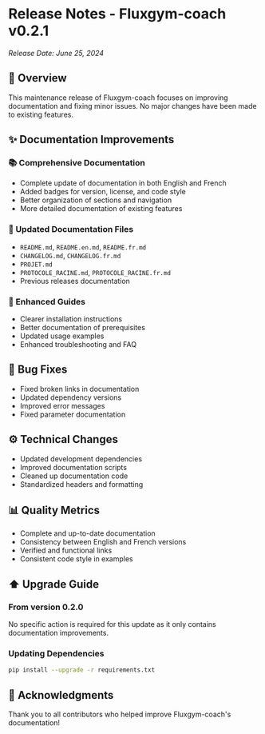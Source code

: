 # Release Notes - Fluxgym-coach v0.2.1

*Release Date: June 25, 2024*

## 🚀 Overview

This maintenance release of Fluxgym-coach focuses on improving documentation and fixing minor issues. No major changes have been made to existing features.

## ✨ Documentation Improvements

### 📚 Comprehensive Documentation
- Complete update of documentation in both English and French
- Added badges for version, license, and code style
- Better organization of sections and navigation
- More detailed documentation of existing features

### 📝 Updated Documentation Files
- `README.md`, `README.en.md`, `README.fr.md`
- `CHANGELOG.md`, `CHANGELOG.fr.md`
- `PROJET.md`
- `PROTOCOLE_RACINE.md`, `PROTOCOLE_RACINE.fr.md`
- Previous releases documentation

### 📖 Enhanced Guides
- Clearer installation instructions
- Better documentation of prerequisites
- Updated usage examples
- Enhanced troubleshooting and FAQ

## 🐛 Bug Fixes
- Fixed broken links in documentation
- Updated dependency versions
- Improved error messages
- Fixed parameter documentation

## ⚙️ Technical Changes
- Updated development dependencies
- Improved documentation scripts
- Cleaned up documentation code
- Standardized headers and formatting

## 📊 Quality Metrics
- Complete and up-to-date documentation
- Consistency between English and French versions
- Verified and functional links
- Consistent code style in examples

## ⬆️ Upgrade Guide

### From version 0.2.0
No specific action is required for this update as it only contains documentation improvements.

### Updating Dependencies
```bash
pip install --upgrade -r requirements.txt
```

## 🙏 Acknowledgments
Thank you to all contributors who helped improve Fluxgym-coach's documentation!

